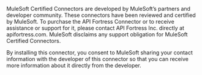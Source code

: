 MuleSoft Certified Connectors are developed by MuleSoft’s partners and developer community. These connectors have been reviewed and certified by MuleSoft. To purchase the API Fortress Connector or to receive assistance or support for it, please contact API Fortress Inc. directly at apifortress.com. MuleSoft disclaims any support obligation for MuleSoft Certified Connectors.

By installing this connector, you consent to MuleSoft sharing your contact information with the developer of this connector so that you can receive more information about it directly from the developer.


